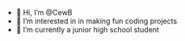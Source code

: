 - 👋 Hi, I’m @CewB
- 👀 I’m interested in in making fun coding projects
- 🌱 I’m currently a junior high school student

<!---
WebCodec/WebCodec is a ✨ special ✨ repository because its `README.md` (this file) appears on your GitHub profile.
You can click the Preview link to take a look at your changes.
--->
